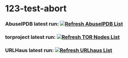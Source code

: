 # 123-test-abort

### AbuseIPDB latest run: [![Refresh AbuseIPDB List](https://github.com/cgiamp/123-test-abort/actions/workflows/abuseipdb.yml/badge.svg?branch=main&event=push)](https://github.com/cgiamp/123-test-abort/actions/workflows/abuseipdb.yml)

### torproject latest run: [![Refresh TOR Nodes List](https://github.com/cgiamp/123-test-abort/actions/workflows/update_feed.yml/badge.svg?branch=main)](https://github.com/cgiamp/123-test-abort/actions/workflows/update_feed.yml)

### URLHaus latest run: [![Refresh URLhaus List](https://github.com/cgiamp/123-test-abort/actions/workflows/urlhaus_fetch.yml/badge.svg?branch=main)](https://github.com/cgiamp/123-test-abort/actions/workflows/urlhaus_fetch.yml)
